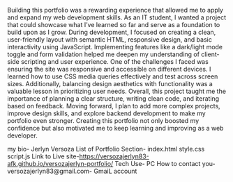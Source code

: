 Building this portfolio was a rewarding experience that allowed me to apply and expand my web development skills. As an IT student, I wanted a project that could showcase what I’ve learned so far and serve as a foundation to build upon as I grow. 
During development, I focused on creating a clean, user-friendly layout with semantic HTML, responsive design, and basic interactivity using JavaScript. Implementing features like a dark/light mode toggle and form validation helped me deepen my understanding of client-side scripting and user experience. 
One of the challenges I faced was ensuring the site was responsive and accessible on different devices. I learned how to use CSS media queries effectively and test across screen sizes. Additionally, balancing design aesthetics with functionality was a valuable lesson in prioritizing user needs. 
Overall, this project taught me the importance of planning a clear structure, writing clean code, and iterating based on feedback. Moving forward, I plan to add more complex projects, improve design skills, and explore backend development to make my portfolio even stronger. 
Creating this portfolio not only boosted my confidence but also motivated me to keep learning and improving as a web developer.

my bio- Jerlyn Versoza
List of Portfolio Section- index.html style.css script.js
Link to Live site-https://versozajerlyn83-afk.github.io/versozajerlyn-portfolio/
Tech Use- PC
How to contact you- versozajerlyn83@gmail.com- GmaiL account
